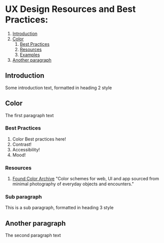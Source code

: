 # UX Design Resources and Best Practices:
1. [Introduction](#introduction)
2. [Color](#color)
    1. [Best Practices](#color-bestPractices)
    2. [Resources](#color-resources)
    3. [Examples](#color-examples)
3. [Another paragraph](#paragraph2)

## Introduction <a name="introduction"></a>
Some introduction text, formatted in heading 2 style

## Color <a name="color"></a>
The first paragraph text

### Best Practices <a name="color-bestPractices"></a>

1. Color Best practices here!
2. Contrast!
3. Accessibility!
4. Mood!


### Resources <a name="color-resources"></a>

1. [Found Color Archive](https://foundcolor.co/)
    "Color schemes for web, UI and app sourced from minimal photography of everyday objects and encounters."

### Sub paragraph <a name="color-examples"></a>
This is a sub paragraph, formatted in heading 3 style


## Another paragraph <a name="paragraph2"></a>
The second paragraph text